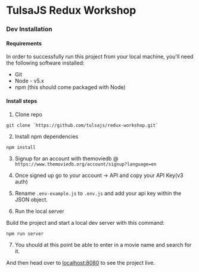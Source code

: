 # TulsaJS Redux Workshop

### Dev Installation

#### Requirements

In order to successfully run this project from your local machine, you'll need the following software installed:

* Git
* Node - v5.x
* npm (this should come packaged with Node)

#### Install steps

1. Clone repo

  ```
  git clone `https://github.com/tulsajs/redux-workshop.git`
  ```

2. Install npm dependencies

  ```
  npm install
  ```

3. Signup for an account with themoviedb @ `https://www.themoviedb.org/account/signup?language=en`

4. Once signed up go to your account -> API and copy your API Key(v3 auth)

5. Rename `.env-example.js` to `.env.js` and add your api key within the JSON object.

6. Run the local server

  Build the project and start a local dev server with this command:

  ```
  npm run server
  ```

7. You should at this point be able to enter in a movie name and search for it.

And then head over to [localhost:8080](http://localhost:8080/) to see the project live.
